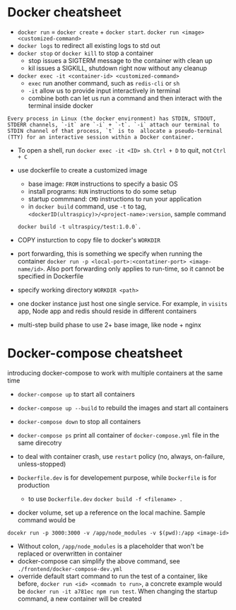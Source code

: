 # Docker cheatsheet
 - `docker run` = `docker create` + `docker start`. `docker run <image> <customized-command>`
 - `docker logs` to redirect all existing logs to std out
 - `docker stop` or `docker kill` to stop a container
    - stop issues a SIGTERM message to the container with clean up
    - kil issues a SIGKILL, shutdown right now without any cleanup
 - `docker exec -it <container-id> <customized-command>`
     - `exec` run another command, such as `redis-cli` or `sh`
     - `-it` allow us to provide input interactively in terminal
     - combine both can let us run a command and then interact with the terminal inside docker

```
Every process in Linux (the docker environment) has STDIN, STDOUT, STDERR channels, `-it` are `-i` + `-t`. `-i` attach our terminal to STDIN channel of that process, `t` is to  allocate a pseudo-terminal (TTY) for an interactive session within a Docker container. 
```

  - To open a shell, run `docker exec -it <ID> sh`. `Ctrl + D` to quit, not `Ctrl + C`
  - use dockerfile to create a customized image
    - base image: `FROM` instructions to specify a basic OS
    - install programs: `RUN` instructions to do some setup 
    - startup commmand: `CMD` instructions to run your application
    - in `docker build` command, use `-t` to tag, `<dockerID(ultraspicy)>/<project-name>:version`, sample command 
    ```
    docker build -t ultraspicy/test:1.0.0`.
    ```

  - COPY insturction to copy file to docker's `WORKDIR`
  - port forwarding, this is something we specify when running the container `docker run -p <local-port>:<contatiner-port> <image-name/id>`. Also port forwarding only applies to run-time, so it cannot be specified in Dockerfile
  - specify working directory  `WORKDIR <path>`

  - one docker instance just host one single service. For example, in `visits` app, Node app and redis should reside in different containers  
  - multi-step build phase to use 2+ base image, like node + nginx
 
 # Docker-compose cheatsheet
 introducing docker-compose to work with multiple containers at the same time 
  - `docker-compose up` to start all containers
  - `docker-compose up --build` to rebuild the images and start all containers 
  - `docker-compose down` to stop all containers
  - `docker-compose ps` print all container of `docker-compose.yml` file in the same direcotry
  - to deal with container crash, use `restart` policy (no, always, on-failure, unless-stopped)
  - `Dockerfile.dev` is for developement purpose, while `Dockerfile` is for production 
    - to use `Dockerfile.dev` `docker build -f <filename> .`

 - docker volume, set up a reference on the local machine. Sample command would be 
 ```
 docekr run -p 3000:3000 -v /app/node_modules -v $(pwd):/app <image-id>
 ```
  -  Without colon, `/app/node_modules` is a placeholder that won't be replaced or overwritten in container
 - docker-compose can simplify the above command, see `./frontend/docker-compose-dev.yml`
 - override default start command to run the test of a container, like before, `docker run <id> <commadn to run>`, a concrete example would be `docker run -it a781ec npm run test`. When changing the startup command, a new container will be created